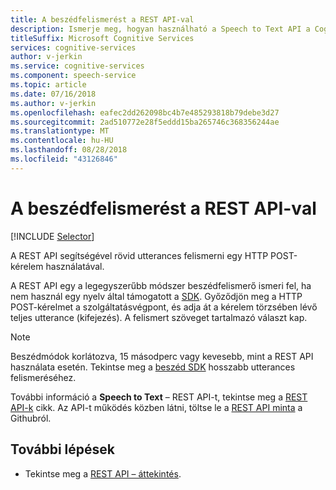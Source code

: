 ```yaml
---
title: A beszédfelismerést a REST API-val
description: Ismerje meg, hogyan használható a Speech to Text API a Cognitive Services beszéd szolgáltatásban.
titleSuffix: Microsoft Cognitive Services
services: cognitive-services
author: v-jerkin
ms.service: cognitive-services
ms.component: speech-service
ms.topic: article
ms.date: 07/16/2018
ms.author: v-jerkin
ms.openlocfilehash: eafec2dd262098bc4b7e485293818b79debe3d27
ms.sourcegitcommit: 2ad510772e28f5eddd15ba265746c368356244ae
ms.translationtype: MT
ms.contentlocale: hu-HU
ms.lasthandoff: 08/28/2018
ms.locfileid: "43126846"
---
```

# <a name="recognize-speech-by-using-the-rest-api"></a>A beszédfelismerést a REST API-val

[!INCLUDE [Selector](../../../includes/cognitive-services-speech-service-how-to-recognize-speech-selector.md)]

A REST API segítségével rövid utterances felismerni egy HTTP POST-kérelem használatával.

A REST API egy a legegyszerűbb módszer beszédfelismerő ismeri fel, ha nem használ egy nyelv által támogatott a [SDK](speech-sdk.md). Győződjön meg a HTTP POST-kérelmet a szolgáltatásvégpont, és adja át a kérelem törzsében lévő teljes utterance (kifejezés). A felismert szöveget tartalmazó választ kap.

> [!NOTE]
> Beszédmódok korlátozva, 15 másodperc vagy kevesebb, mint a REST API használata esetén.
> Tekintse meg a [beszéd SDK](how-to-recognize-speech-csharp.md) hosszabb utterances felismeréséhez.

További információ a **Speech to Text** – REST API-t, tekintse meg a [REST API-k](rest-apis.md#speech-to-text) cikk. Az API-t működés közben látni, töltse le a [REST API minta](https://github.com/Azure-Samples/SpeechToText-REST) a Githubról.

## <a name="next-steps"></a>További lépések

- Tekintse meg a [REST API – áttekintés](rest-apis.md).
